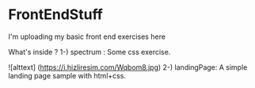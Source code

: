 # FrontEndStuff
I'm uploading my basic front end exercises here

What's inside ? 
1-) spectrum : 
   Some css exercise.
   
   ![alttext] (https://i.hizliresim.com/Wqbom8.jpg)
2-) landingPage:
  A simple landing page sample with html+css.
